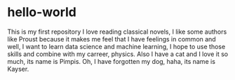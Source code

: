 # hello-world
This is my first repository
I love reading classical novels, I like some authors like Proust because it makes me feel that I have feelings in common and well, I want to learn data science and machine learning, I hope to use those skills and combine with my carreer, physics. 
Also I have a cat and I love it so much, its name is Pimpis. 
Oh, I have forgotten my dog, haha, its name is Kayser. 
